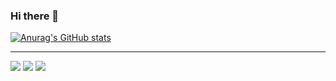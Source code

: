 ### Hi there 👋


[![Anurag's GitHub stats](https://github-readme-stats.vercel.app/api?username=miwa3067&count_private=true&show_icons=true&hide=stars,issues,contribs&theme=dracula)](https://github.com/anuraghazra/github-readme-stats)

<hr>

[![](https://raw.githubusercontent.com/miwa3067/miwa3067/main/profile-summary-card-output/dracula/0-profile-details.svg)](https://github.com/vn7n24fzkq/github-profile-summary-cards)
[![](https://raw.githubusercontent.com/miwa3067/miwa3067/main/profile-summary-card-output/dracula/1-repos-per-language.svg)](https://github.com/vn7n24fzkq/github-profile-summary-cards) [![](https://raw.githubusercontent.com/miwa3067/miwa3067/main/profile-summary-card-output/dracula/2-most-commit-language.svg)](https://github.com/vn7n24fzkq/github-profile-summary-cards)

